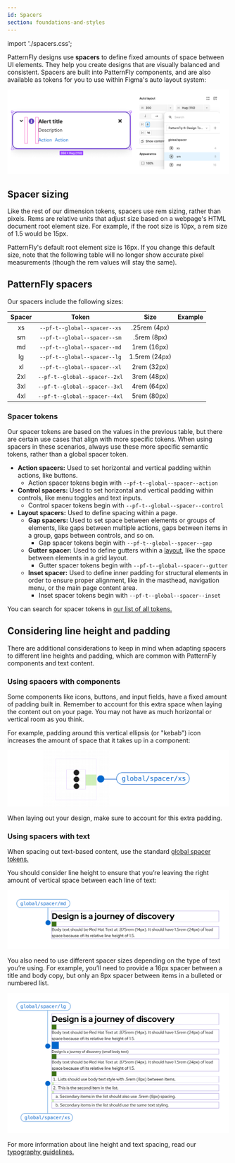 ```yaml
---
id: Spacers
section: foundations-and-styles
---
```

import './spacers.css';

PatternFly designs use **spacers** to define fixed amounts of space between UI elements. They help you create designs that are visually balanced and consistent. Spacers are built into PatternFly components, and are also available as tokens for you to use within Figma's auto layout system:

![Spacer tokens displayed as options in a Figma layout menu](./auto-layout-spacers.png)

## Spacer sizing 
Like the rest of our dimension tokens, spacers use rem sizing, rather than pixels. Rems are relative units that adjust size based on a webpage's HTML document root element size. For example, if the root size is 10px, a rem size of 1.5 would be 15px.

PatternFly's default root element size is 16px. If you change this default size, note that the following table will no longer show accurate pixel measurements (though the rem values will stay the same).

## PatternFly spacers 
Our spacers include the following sizes:

| **Spacer** | **Token** | **Size** | **Example** | 
| :-:| :-: | :-: | :-: |
| xs | `--pf-t--global--spacer--xs` | .25rem (4px) | <div class="ws-content-spacer4"></div> | 
|  sm | `--pf-t--global--spacer--sm` | .5rem (8px) |<div class="ws-content-spacer8"></div> |
|  md | `--pf-t--global--spacer--md` | 1rem (16px) |<div class="ws-content-spacer16"></div> | 
|  lg | `--pf-t--global--spacer--lg` | 1.5rem (24px) |<div class="ws-content-spacer24"></div> |
|  xl | `--pf-t--global--spacer--xl` | 2rem (32px) |<div class="ws-content-spacer32"></div> |
|  2xl | `--pf-t--global--spacer--2xl` | 3rem (48px) | <div class="ws-content-spacer48"></div> |
|  3xl | `--pf-t--global--spacer--3xl` | 4rem (64px) | <div class="ws-content-spacer64"></div> |
| 4xl | `--pf-t--global--spacer--4xl` | 5rem (80px) | <div class="ws-content-spacer80"></div> |

### Spacer tokens 
Our spacer tokens are based on the values in the previous table, but there are certain use cases that align with more specific tokens. When using spacers in these scenarios, always use these more specific semantic tokens, rather than a global spacer token. 
- **Action spacers:** Used to set horizontal and vertical padding within actions, like buttons. 
  - Action spacer tokens begin with `--pf-t--global--spacer--action`
- **Control spacers:** Used to set horizontal and vertical padding within controls, like menu toggles and text inputs. 
  - Control spacer tokens begin with `--pf-t--global--spacer--control`
- **Layout spacers:** Used to define spacing within a page.
  - **Gap spacers:** Used to set space between elements or groups of elements, like gaps between multiple actions, gaps between items in a group, gaps between controls, and so on. 
    - Gap spacer tokens begin with `--pf-t--global--spacer--gap`
  - **Gutter spacer:** Used to define gutters within a [layout](/layouts/about-layouts), like the space between elements in a grid layout.
    - Gutter spacer tokens begin with `--pf-t--global--spacer--gutter`
  - **Inset spacer:** Used to define inner padding for structural elements in order to ensure proper alignment, like in the masthead, navigation menu, or the main page content area. 
    - Inset spacer tokens begin with `--pf-t--global--spacer--inset`
 
You can search for spacer tokens in [our list of all tokens.](/tokens/all-patternfly-tokens)

## Considering line height and padding

There are additional considerations to keep in mind when adapting spacers to different line heights and padding, which are common with PatternFly components and text content.

### Using spacers with components
Some components like icons, buttons, and input fields, have a fixed amount of padding built in. Remember to account for this extra space when laying the content out on your page. You may not have as much horizontal or vertical room as you think.

For example, padding around this vertical ellipsis (or "kebab") icon increases the amount of space that it takes up in a component:

![A vertical ellipsis icon with an extra small spacer symbol.](./icon-spacing.png)

When laying out your design, make sure to account for this extra padding.

### Using spacers with text 
When spacing out text-based content, use the standard [global spacer tokens.](/design-foundations/spacers#patternfly-spacers)

You should consider line height to ensure that you’re leaving the right amount of vertical space between each line of text:

![A medium spacer placed between a heading and body text.](./heading-body-spacing.png)

You also need to use different spacer sizes depending on the type of text you’re using. For example, you’ll need to provide a 16px spacer between a title and body copy, but only an 8px spacer between items in a bulleted or numbered list.

![Different-sized spacers placed between heading, body, and list text](./complex-text-spacing.png)

For more information about line height and text spacing, read our [typography guidelines.](/design-foundations/typography)